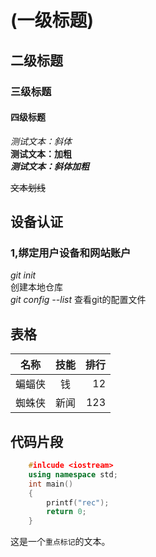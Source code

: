 # (一级标题)
## 二级标题
### 三级标题
#### 四级标题

*测试文本：斜体* <br>
**测试文本：加粗** <br>
***测试文本：斜体加粗***

~~文本划线~~

## 设备认证
### 1,绑定用户设备和网站账户
*git init*  
创建本地仓库 <br>
*git config --list* 查看git的配置文件<br>

## 表格
名称|技能|排行
--|:--:|--:
蝙蝠侠|钱|12
蜘蛛侠|新闻|123

## 代码片段
```cpp
	#inlcude <iostream>
	using namespace std;
	int main()
	{
		printf("rec");
		return 0;
	}
```

这是一个`重点标记`的文本。
